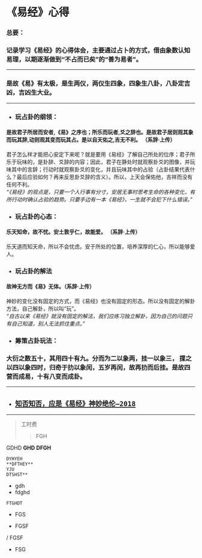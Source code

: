 # 《易经》心得  
### 总要：  
### 记录学习《易经》的心得体会，主要通过占卜的方式，借由象数认知易理，以期逐渐做到“不占而已矣”的“善为易者”。  
***
### 是故《易》有太极，是生两仪，两仪生四象，四象生八卦，八卦定吉凶，吉凶生大业。
***
+ ### 玩占卦的纲领：  
#### 是故君子所居而安者,《易》之序也；所乐而玩者,爻之辞也。是故君子居则观其象而玩其辞,动则观其变而玩其占。是以自天佑之,吉无不利。 （系辞·上传） 
君子怎么样才能把心安定下来呢？就是要用《易经》了解自己所处的位序；君子所乐于玩味的，是卦辞、爻辞的内容；因此，君子在静处时就观察卦爻的图像，并玩味其中的言辞；行动时就观察卦爻的变化，并且玩味其中的占验（占卦结果代表什么？最后应验如何？再来反思卦爻辞的含义）。所以，上天会保佑他，吉祥而没有任何不利。  
*“《易经》的观点是，只要一个人行事有分寸，安居无事时思考生命的各种变化，有所行动时确认占验的趋势。只要手边有一本《易经》，一生就不会犯下什么错误。”*  
+ ### 玩占卦的心态：   
#### 乐天知命，故不忧。安土敦乎仁，故能爱。 （系辞·上传）   
乐天道而知天命，所以不会忧虑。安于所处的位置，培养深厚的仁心，所以能够爱人。  
+ ### 玩占卦的解法  
#### 故神无方而《易》无体。（系辞·上传）     
神妙的变化没有固定的方式，而《易经》也没有固定的形态。所以没有固定的解卦方法，自己解卦，所以叫“玩”。  
*“自古以来《易经》就没有固定的解法，我们应练习独立解卦，因为自己的问题只有自己知道，别人无法抓住重点。”*  
+ ### 筹策占卦玩法：  
### 大衍之数五十，其用四十有九。分而为二以象两，挂一以象三， 揲之以四以象四时，归奇于扐以象闰，五岁再闰，故再扐而后挂。是故四营而成易，十有八变而成卦。

***
- ## [`知否知否，应是《易经》神妙绝伦—2018`](https://github.com/wickedgoose/I-Ching-s-Experience/blob/master/Article/%E7%9F%A5%E5%90%A6%E7%9F%A5%E5%90%A6%EF%BC%8C%E5%BA%94%E6%98%AF%E3%80%8A%E6%98%93%E7%BB%8F%E3%80%8B%E7%A5%9E%E5%A6%99%E7%BB%9D%E4%BC%A6%E2%80%942018.md)

----
>工时费
>>FGH

  GDHD
 **GHD**
  **DFGH**  

    
    DYHYEH  
    **DFTHEY**
    YJU  
    DTSHST**  
 
 - gdh 
 - fdghd
 

`FTGHDT`

+ FGS

- FGSF

/ FGSF

* FSG 
